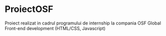 # ProiectOSF
Proiect realizat in cadrul programului de internship la compania OSF Global
Front-end development (HTML/CSS, Javascript)
